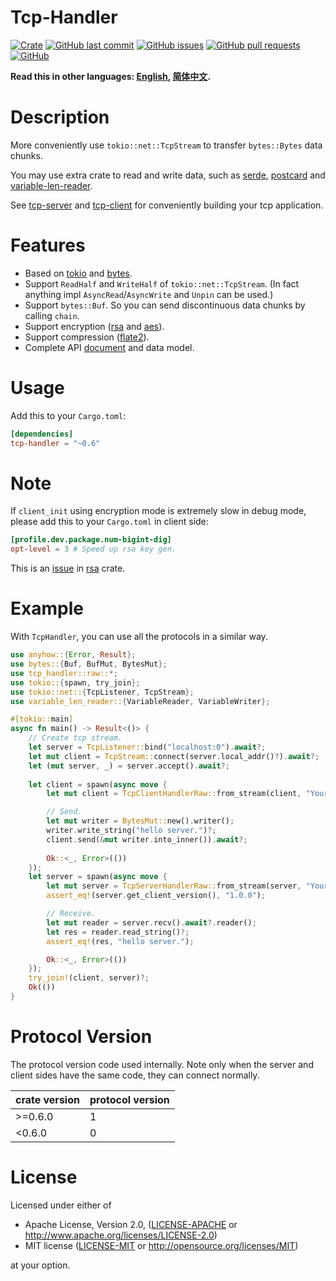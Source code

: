 # Tcp-Handler

[![Crate](https://img.shields.io/crates/v/tcp-handler.svg)](https://crates.io/crates/tcp-handler)
[![GitHub last commit](https://img.shields.io/github/last-commit/xuxiaocheng0201/tcp-handler)](https://github.com/xuxiaocheng0201/tcp-handler/commits/master)
[![GitHub issues](https://img.shields.io/github/issues-raw/xuxiaocheng0201/tcp-handler)](https://github.com/xuxiaocheng0201/tcp-handler/issues)
[![GitHub pull requests](https://img.shields.io/github/issues-pr/xuxiaocheng0201/tcp-handler)](https://github.com/xuxiaocheng0201/tcp-handler/pulls)
[![GitHub](https://img.shields.io/github/license/xuxiaocheng0201/tcp-handler)](https://github.com/xuxiaocheng0201/tcp-handler/blob/master/LICENSE)

**Read this in other languages: [English](README.md), [简体中文](README_zh.md).**

# Description

More conveniently use `tokio::net::TcpStream` to transfer `bytes::Bytes` data chunks.

You may use extra crate to read and write data,
such as [serde](https://crates.io/crates/serde),
[postcard](https://crates.io/crates/postcard) and
[variable-len-reader](https://crates.io/crates/variable-len-reader).

See [tcp-server](https://crates.io/crates/tcp-server) and [tcp-client](https://crates.io/crates/tcp-client)
for conveniently building your tcp application. 


# Features

* Based on [tokio](https://crates.io/crates/tokio) and [bytes](https://crates.io/crates/bytes).
* Support `ReadHalf` and `WriteHalf` of `tokio::net::TcpStream`.
  (In fact anything impl `AsyncRead`/`AsyncWrite` and `Unpin` can be used.)
* Support `bytes::Buf`. So you can send discontinuous data chunks by calling `chain`.
* Support encryption ([rsa](https://crates.io/crates/rsa) and [aes](https://crates.io/crates/aes-gcm)).
* Support compression ([flate2](https://crates.io/crates/flate2)).
* Complete API [document](https://docs.rs/tcp-handler/) and data model.


# Usage

Add this to your `Cargo.toml`:

```toml
[dependencies]
tcp-handler = "~0.6"
```


# Note

If `client_init` using encryption mode is extremely slow in debug mode,
please add this to your `Cargo.toml` in client side:

```toml
[profile.dev.package.num-bigint-dig]
opt-level = 3 # Speed up rsa key gen.
```

This is an [issue](https://github.com/RustCrypto/RSA/issues/29) in [rsa](https://crates.io/crates/rsa) crate.


# Example

With `TcpHandler`, you can use all the protocols in a similar way.

```rust
use anyhow::{Error, Result};
use bytes::{Buf, BufMut, BytesMut};
use tcp_handler::raw::*;
use tokio::{spawn, try_join};
use tokio::net::{TcpListener, TcpStream};
use variable_len_reader::{VariableReader, VariableWriter};

#[tokio::main]
async fn main() -> Result<()> {
    // Create tcp stream.
    let server = TcpListener::bind("localhost:0").await?;
    let mut client = TcpStream::connect(server.local_addr()?).await?;
    let (mut server, _) = server.accept().await?;
    
    let client = spawn(async move {
        let mut client = TcpClientHandlerRaw::from_stream(client, "YourApplication", "1.0.0").await?;

        // Send.
        let mut writer = BytesMut::new().writer();
        writer.write_string("hello server.")?;
        client.send(&mut writer.into_inner()).await?;
      
        Ok::<_, Error>(())
    });
    let server = spawn(async move {
        let mut server = TcpServerHandlerRaw::from_stream(server, "YourApplication", |v| v == "1.0.0", "1.0.0").await?;
        assert_eq!(server.get_client_version(), "1.0.0");

        // Receive.
        let mut reader = server.recv().await?.reader();
        let res = reader.read_string()?;
        assert_eq!(res, "hello server.");

        Ok::<_, Error>(())
    });
    try_join!(client, server)?;
    Ok(())
}
```


# Protocol Version

The protocol version code used internally.
Note only when the server and client sides have the same code,
they can connect normally.

| crate version | protocol version |
|---------------|------------------|
| \>=0.6.0      | 1                |
| <0.6.0        | 0                |


# License

Licensed under either of

- Apache License, Version 2.0, ([LICENSE-APACHE](LICENSE-APACHE) or http://www.apache.org/licenses/LICENSE-2.0)
- MIT license ([LICENSE-MIT](LICENSE-MIT) or http://opensource.org/licenses/MIT)

at your option.
